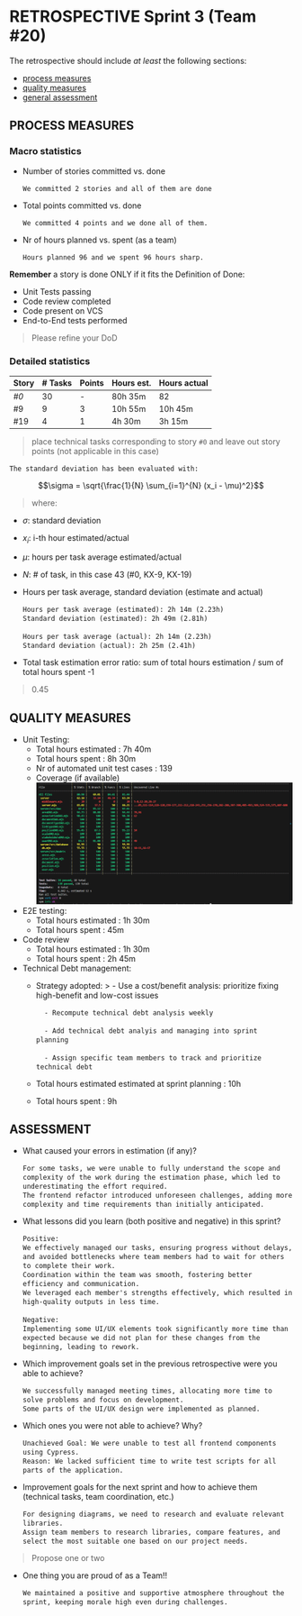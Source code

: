 RETROSPECTIVE Sprint 3 (Team #20)
=====================================

The retrospective should include _at least_ the following
sections:

- [process measures](#process-measures)
- [quality measures](#quality-measures)
- [general assessment](#assessment)

## PROCESS MEASURES 

### Macro statistics

- Number of stories committed vs. done

      We committed 2 stories and all of them are done 

- Total points committed vs. done

      We committed 4 points and we done all of them.

- Nr of hours planned vs. spent (as a team)

      Hours planned 96 and we spent 96 hours sharp.

**Remember**  a story is done ONLY if it fits the Definition of Done:
 
- Unit Tests passing 
- Code review completed
- Code present on VCS
- End-to-End tests performed

> Please refine your DoD 

### Detailed statistics

| Story  | # Tasks | Points | Hours est. | Hours actual |
|--------|---------|--------|------------|--------------|
| _#0_   |   30    |    -   |   80h 35m  |      82      |
|  #9    |   9     |    3   |   10h 55m  |   10h 45m    |
|  #19   |   4     |    1   |     4h 30m |    3h 15m    |

   

> place technical tasks corresponding to story `#0` and leave out story points (not applicable in this case)

    The standard deviation has been evaluated with: 

  $$\sigma = \sqrt{\frac{1}{N} \sum_{i=1}^{N} (x_i - \mu)^2}$$
  > where:

- $\sigma$: standard deviation
- $x_i$: i-th hour estimated/actual
- $\mu$: hours per task average estimated/actual
- $N$: # of task, in this case 43 (#0, KX-9, KX-19)

- Hours per task average, standard deviation (estimate and actual)

      Hours per task average (estimated): 2h 14m (2.23h) 
      Standard deviation (estimated): 2h 49m (2.81h)

      Hours per task average (actual): 2h 14m (2.23h)
      Standard deviation (actual): 2h 25m (2.41h)


- Total task estimation error ratio: sum of total hours estimation / sum of total hours spent -1

> 0.45

  
## QUALITY MEASURES 

- Unit Testing:
  - Total hours estimated : 7h 40m
  - Total hours spent : 8h 30m
  - Nr of automated unit test cases : 139
  - Coverage (if available)
   ![Alt text](./immagini/testCoverage.png)
- E2E testing:
  - Total hours estimated : 1h 30m
  - Total hours spent :  45m
- Code review 
  - Total hours estimated : 1h 30m
  - Total hours spent : 2h 45m
- Technical Debt management:
  - Strategy adopted: 
        >
          - Use a cost/benefit analysis: prioritize fixing high-benefit and low-cost issues

          - Recompute technical debt analysis weekly

          - Add technical debt analyis and managing into sprint planning

          - Assign specific team members to track and prioritize technical debt

  - Total hours estimated estimated at sprint planning : 10h
  - Total hours spent : 9h
  


## ASSESSMENT

- What caused your errors in estimation (if any)?

      For some tasks, we were unable to fully understand the scope and complexity of the work during the estimation phase, which led to underestimating the effort required.
      The frontend refactor introduced unforeseen challenges, adding more complexity and time requirements than initially anticipated.

- What lessons did you learn (both positive and negative) in this sprint?

      Positive:
      We effectively managed our tasks, ensuring progress without delays, and avoided bottlenecks where team members had to wait for others to complete their work.
      Coordination within the team was smooth, fostering better efficiency and communication.
      We leveraged each member's strengths effectively, which resulted in high-quality outputs in less time.

      Negative:
      Implementing some UI/UX elements took significantly more time than expected because we did not plan for these changes from the beginning, leading to rework.


- Which improvement goals set in the previous retrospective were you able to achieve?

      We successfully managed meeting times, allocating more time to solve problems and focus on development.
      Some parts of the UI/UX design were implemented as planned.

  
- Which ones you were not able to achieve? Why?

      Unachieved Goal: We were unable to test all frontend components using Cypress.
      Reason: We lacked sufficient time to write test scripts for all parts of the application.


- Improvement goals for the next sprint and how to achieve them (technical tasks, team coordination, etc.)

      For designing diagrams, we need to research and evaluate relevant libraries.
      Assign team members to research libraries, compare features, and select the most suitable one based on our project needs.


> Propose one or two

- One thing you are proud of as a Team!!

      We maintained a positive and supportive atmosphere throughout the sprint, keeping morale high even during challenges.
